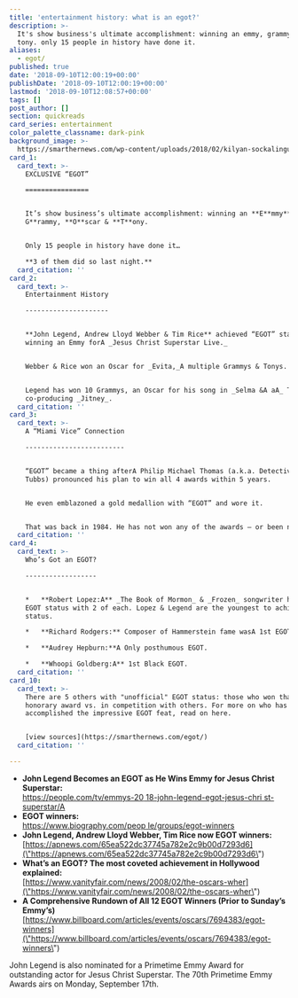 ```yaml
---
title: 'entertainment history: what is an egot?'
description: >-
  It's show business's ultimate accomplishment: winning an emmy, grammy, oscar &
  tony. only 15 people in history have done it.
aliases:
  - egot/
published: true
date: '2018-09-10T12:00:19+00:00'
publishDate: '2018-09-10T12:00:19+00:00'
lastmod: '2018-09-10T12:08:57+00:00'
tags: []
post_author: []
section: quickreads
card_series: entertainment
color_palette_classname: dark-pink
background_image: >-
  https://smarthernews.com/wp-content/uploads/2018/02/kilyan-sockalingum-478724-unsplash-360x360.jpg
card_1:
  card_text: >-
    EXCLUSIVE “EGOT”

    ================


    It’s show business’s ultimate accomplishment: winning an **E**mmy**,
    G**rammy, **O**scar & **T**ony.


    Only 15 people in history have done it…  

    **3 of them did so last night.**
  card_citation: ''
card_2:
  card_text: >-
    Entertainment History

    ---------------------


    **John Legend, Andrew Lloyd Webber & Tim Rice** achieved “EGOT” status each
    winning an Emmy forA _Jesus Christ Superstar Live._


    Webber & Rice won an Oscar for _Evita,_A multiple Grammys & Tonys.


    Legend has won 10 Grammys, an Oscar for his song in _Selma &A aA_ Tony for
    co-producing _Jitney_.
  card_citation: ''
card_3:
  card_text: >-
    A “Miami Vice” Connection

    -------------------------


    “EGOT” became a thing afterA Philip Michael Thomas (a.k.a. Detective Rico
    Tubbs) pronounced his plan to win all 4 awards within 5 years.


    He even emblazoned a gold medallion with “EGOT” and wore it.


    That was back in 1984. He has not won any of the awards – or been nominated.
  card_citation: ''
card_4:
  card_text: >-
    Who’s Got an EGOT?

    ------------------


    *   **Robert Lopez:A** _The Book of Mormon_ & _Frozen_ songwriter has double
    EGOT status with 2 of each. Lopez & Legend are the youngest to achieve EGOT
    status.

    *   **Richard Rodgers:** Composer of Hammerstein fame wasA 1st EGOT.

    *   **Audrey Hepburn:**A Only posthumous EGOT.

    *   **Whoopi Goldberg:A** 1st Black EGOT.
  card_citation: ''
card_10:
  card_text: >-
    There are 5 others with "unofficial" EGOT status: those who won thanks to an
    honorary award vs. in competition with others. For more on who has
    accomplished the impressive EGOT feat, read on here.


    [view sources](https://smarthernews.com/egot/)
  card_citation: ''

---
```

*   **John Legend Becomes an EGOT as He Wins Emmy for Jesus Christ Superstar:**  
    [https://people.com/tv/emmys-20 18-john-legend-egot-jesus-chri st-superstar/A](\"https://people.com/tv/emmys-20)
*   **EGOT winners:**  
    [https://www.biography.com/peop le/groups/egot-winners](\"https://www.biography.com/peop)
*   **John Legend, Andrew Lloyd Webber, Tim Rice now EGOT winners:**  
    [https://apnews.com/65ea522dc37745a782e2c9b00d7293d6](\"https://apnews.com/65ea522dc37745a782e2c9b00d7293d6\")
*   **What’s an EGOT? The most coveted achievement in Hollywood explained:**  
    [https://www.vanityfair.com/news/2008/02/the-oscars-wher](\"https://www.vanityfair.com/news/2008/02/the-oscars-wher\")
*   **A Comprehensive Rundown of All 12 EGOT Winners (Prior to Sunday’s Emmy’s)**  
    [https://www.billboard.com/articles/events/oscars/7694383/egot-winners](\"https://www.billboard.com/articles/events/oscars/7694383/egot-winners\")

John Legend is also nominated for a Primetime Emmy Award for outstanding actor for Jesus Christ Superstar. The 70th Primetime Emmy Awards airs on Monday, September 17th.